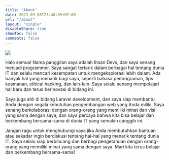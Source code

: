 ```yaml
---
title: "About"
date: 2023-09-08T23:40:05+07:00
url: "/about"
layout: "single"
disableShare: true
showToc: false
comments: false
---
```


![](/opengraph.png)

Halo semua! Nama panggilan saya adalah Ihsan Devs, dan saya senang menjadi programmer. Saya sangat tertarik dalam berbagai hal tentang dunia IT dan selalu mencari kesempatan untuk mengeksplorasi lebih dalam. Ada banyak hal yang menarik bagi saya, seperti bahasa pemrograman, tips keamanan, ethical hacking, dan lain-lain. Saya selalu senang mempelajari hal baru dan terus berinovasi di bidang ini.

Saya juga ahli di bidang Laravel development, dan saya siap membantu Anda dengan segala kebutuhan pengembangan web yang Anda miliki. Saya senang berkolaborasi dengan orang-orang yang memiliki minat dan visi yang sama dengan saya, dan saya percaya bahwa kita bisa belajar dan berkembang bersama-sama di dunia IT yang semakin canggih ini.

Jangan ragu untuk menghubungi saya jika Anda membutuhkan bantuan atau sekadar ingin berdiskusi tentang hal-hal yang menarik tentang dunia IT. Saya selalu siap berbincang dan berbagi pengetahuan dengan orang-orang yang memiliki minat yang sama dengan saya. Mari kita terus belajar dan berkembang bersama-sama!
